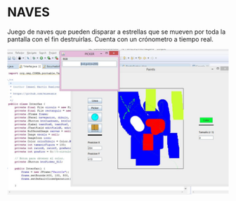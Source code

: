 # NAVES
Juego de naves que pueden disparar a estrellas que se mueven por toda la pantalla con el fin destruirlas. Cuenta con un crónometro a tiempo real.

![alt text](https://raw.githubusercontent.com/museumis/Paint/master/img/Captura.JPG)
